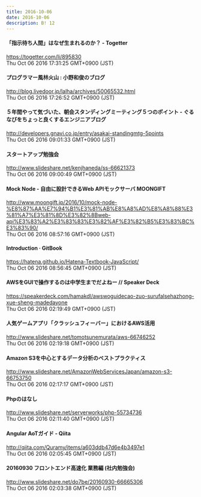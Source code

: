 ```yaml
---
title: 2016-10-06
date: 2016-10-06
description: B! 12
---
```


#### 「指示待ち人間」はなぜ生まれるのか？ - Togetter
https://togetter.com/li/895830<br>
Thu Oct 06 2016 17:31:25 GMT+0900 (JST)<br>


#### プログラマー風林火山 : 小野和俊のブログ
http://blog.livedoor.jp/lalha/archives/50065532.html<br>
Thu Oct 06 2016 17:26:52 GMT+0900 (JST)<br>


#### ５年間やって気づいた、朝会スタンディングミーティング５つのポイント - ぐるなびをちょっと良くするエンジニアブログ
http://developers.gnavi.co.jp/entry/asakai-standingmtg-5points<br>
Thu Oct 06 2016 09:01:33 GMT+0900 (JST)<br>


#### スタートアップ勉強会
http://www.slideshare.net/kenjhaneda/ss-66621373<br>
Thu Oct 06 2016 09:00:49 GMT+0900 (JST)<br>


#### Mock Node - 自由に設計できるWeb APIモックサーバ MOONGIFT
http://www.moongift.jp/2016/10/mock-node-%E8%87%AA%E7%94%B1%E3%81%AB%E8%A8%AD%E8%A8%88%E3%81%A7%E3%81%8D%E3%82%8Bweb-api%E3%83%A2%E3%83%83%E3%82%AF%E3%82%B5%E3%83%BC%E3%83%90/<br>
Thu Oct 06 2016 08:57:16 GMT+0900 (JST)<br>


#### Introduction · GitBook
https://hatena.github.io/Hatena-Textbook-JavaScript/<br>
Thu Oct 06 2016 08:56:45 GMT+0900 (JST)<br>


#### AWSをGUIで操作するのは中学生までだよねー // Speaker Deck
https://speakerdeck.com/hamakdl/awswoguidecao-zuo-surufalsehazhong-xue-sheng-madedayone<br>
Thu Oct 06 2016 02:19:49 GMT+0900 (JST)<br>


#### 人気ゲームアプリ「クラッシュフィーバー」におけるAWS活用
http://www.slideshare.net/tomotsunemurata/aws-66746252<br>
Thu Oct 06 2016 02:19:18 GMT+0900 (JST)<br>


#### Amazon S3を中心とするデータ分析のベストプラクティス
http://www.slideshare.net/AmazonWebServicesJapan/amazon-s3-66753750<br>
Thu Oct 06 2016 02:17:17 GMT+0900 (JST)<br>


#### Phpのはなし
http://www.slideshare.net/serverworks/php-55734736<br>
Thu Oct 06 2016 02:11:40 GMT+0900 (JST)<br>


#### Angular AoTガイド - Qiita
http://qiita.com/Quramy/items/a603ddb47d6e4b3497e1<br>
Thu Oct 06 2016 02:05:45 GMT+0900 (JST)<br>


#### 20160930 フロントエンド高速化 業務編 (社内勉強会)
http://www.slideshare.net/do7be/20160930-66665306<br>
Thu Oct 06 2016 02:03:38 GMT+0900 (JST)<br>


